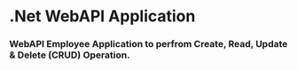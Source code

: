 # .Net WebAPI Application

### WebAPI Employee Application to perfrom Create, Read, Update & Delete (CRUD) Operation.

